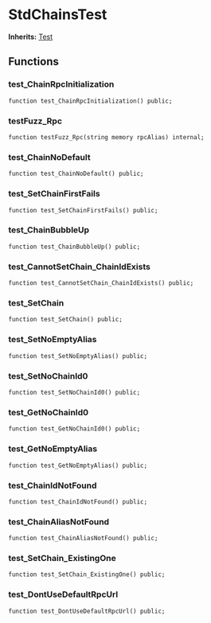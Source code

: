 # StdChainsTest
**Inherits:**
[Test](/lib/forge-std/src/Test.sol/abstract.Test.md)


## Functions
### test_ChainRpcInitialization


```solidity
function test_ChainRpcInitialization() public;
```

### testFuzz_Rpc


```solidity
function testFuzz_Rpc(string memory rpcAlias) internal;
```

### test_ChainNoDefault


```solidity
function test_ChainNoDefault() public;
```

### test_SetChainFirstFails


```solidity
function test_SetChainFirstFails() public;
```

### test_ChainBubbleUp


```solidity
function test_ChainBubbleUp() public;
```

### test_CannotSetChain_ChainIdExists


```solidity
function test_CannotSetChain_ChainIdExists() public;
```

### test_SetChain


```solidity
function test_SetChain() public;
```

### test_SetNoEmptyAlias


```solidity
function test_SetNoEmptyAlias() public;
```

### test_SetNoChainId0


```solidity
function test_SetNoChainId0() public;
```

### test_GetNoChainId0


```solidity
function test_GetNoChainId0() public;
```

### test_GetNoEmptyAlias


```solidity
function test_GetNoEmptyAlias() public;
```

### test_ChainIdNotFound


```solidity
function test_ChainIdNotFound() public;
```

### test_ChainAliasNotFound


```solidity
function test_ChainAliasNotFound() public;
```

### test_SetChain_ExistingOne


```solidity
function test_SetChain_ExistingOne() public;
```

### test_DontUseDefaultRpcUrl


```solidity
function test_DontUseDefaultRpcUrl() public;
```

